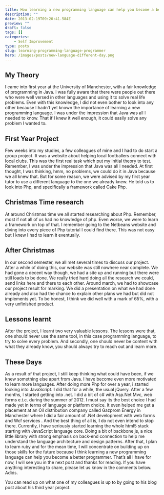 ```yaml
---
title: How learning a new programming language can help you become a better programmer?
description: ""
date: 2013-02-19T09:20:41.584Z
preview: ""
draft: false
tags: []
categories:
    - Self Improvement
type: posts
slug: learning-programming-language-programmer
hero: /images/posts/new-language-different-day.png
---
```


## My Theory

I came into first year at the University of Manchester, with a fair knowledge of programming in Java. I was fully aware that there were people out there who were well versed in other languages and using it to solve real life problems. Even with this knowledge, I did not even bother to look into any other because I hadn’t yet known the importance of learning a new programming language. I was under the impression that Java was all I needed to know. That if I knew it well enough, it could easily solve any problem I wanted to.

## First Year Project

Few weeks into my studies, a few colleagues of mine and I had to do start a group project. It was a website about helping local footballers connect with local clubs. This was the first real task which put my initial theory to test. Remember, I was under the impression that Java was all I needed.  At first thought, I was thinking, hmm, no problems, we could do it in Java because we all knew that. But for some reason, we were advised by my first year tutor to use a different language to the one we already knew. He told us to look into Php, and specifically a framework called Cake Php.

## Christmas Time research

At around Christmas time we all started researching about Php. Remember, most if not all of us had no knowledge of php. Even worse, we were to learn a framework on top of that. I remember going to the Netbeans website and diving into every piece of  Php tutorial I could find there. This was not easy but I knew I had to learn it eventually.

## After Christmas

In our second semester, we all met several times to discuss our project. After a while of doing this, our website was still nowhere near complete. We had gone a decent way though, we had a site up and running but there were still loads to be done. We really tried hard doing all the research we could, send links here and there to each other. Around march, we had to showcase our project result for marking. We did a presentation on what we had done already and also had the chance to explain other plans we had but did not implements yet. To be honest, I think we did well with a mark of 65%, with a very unfinished product.

## Lessons learnt

After the project, I learnt two very valuable lessons. The lessons were that, one should never use the same tool, in this case programming language,  to try to solve every problem. And secondly, one should never be content with what they already know, you should always try to reach out and learn more.

## These Days

As a result of that project, I still keep thinking what could have been, if we knew something else apart from Java. I have become even more motivated to learn more languages. After doing more Php for over a year, i started looking into JavaScript. I did that for a while, the usual jQuery. After a few months,  I started getting into .net. I did a bit of c# with Asp.Net Mvc, web forms e.t.c. during the summer of 2012. I must say its the best choice I had made yet in terms of language or platform choice. It even helped me get a placement at an Oil distribution company called Gazprom Energy in Manchester where I did a fair amount of .Net development with web forms and Wcf services . And the best thing of all is, I do not even intend to stop there. Currently, i have seriously started learning the whole html5 stack starting with JavaScript language core. Doing a bit of backbone js, a nice little library with strong emphasis on back-end connection to help me understand the language architecture and design patterns. After that, I plan to learn ruby and for the mean time, I will concentrate on building up on those skills for the future because I think learning a new programming language can help you become a better programmer. That’s all I have for now, I will see you in the next post and thanks for reading. If you have anything interesting to share, please let us know in the comments below. Adiós.

You can read up on what one of my colleagues is up to by going to his blog post about his third year project.
